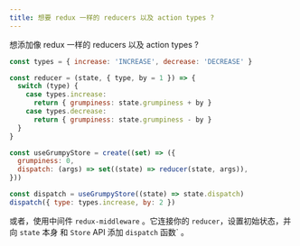 ```yaml
---
title: 想要 redux 一样的 reducers 以及 action types ?
---
```


想添加像 redux 一样的 reducers 以及 action types ?

```js
const types = { increase: 'INCREASE', decrease: 'DECREASE' }

const reducer = (state, { type, by = 1 }) => {
  switch (type) {
    case types.increase:
      return { grumpiness: state.grumpiness + by }
    case types.decrease:
      return { grumpiness: state.grumpiness - by }
  }
}

const useGrumpyStore = create((set) => ({
  grumpiness: 0,
  dispatch: (args) => set((state) => reducer(state, args)),
}))

const dispatch = useGrumpyStore((state) => state.dispatch)
dispatch({ type: types.increase, by: 2 })
```
或者，使用中间件 `redux-middleware` 。它连接你的 `reducer`，设置初始状态，并向 `state` 本身 和 `Store` API 添加 `dispatch` 函数` 。